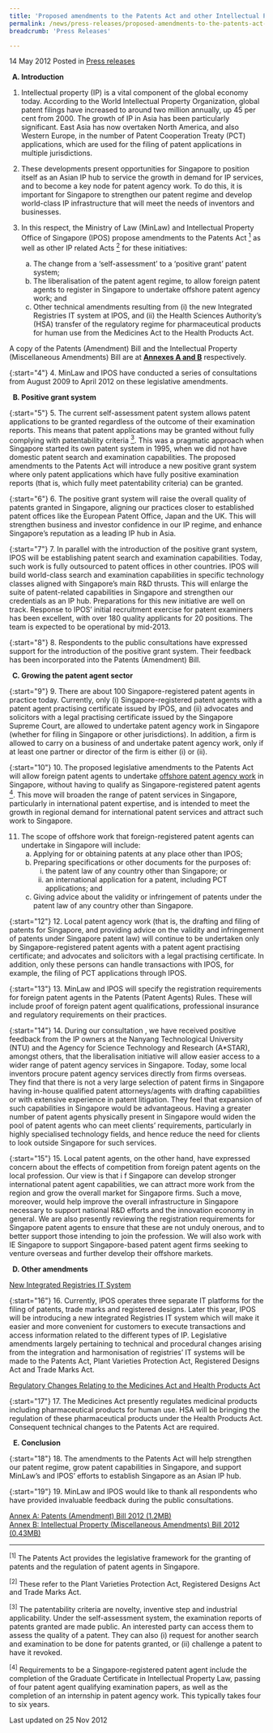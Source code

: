 ```yaml
---
title: 'Proposed amendments to the Patents Act and other Intellectual Property related Acts'
permalink: /news/press-releases/proposed-amendments-to-the-patents-act-and-other-intellectual-property-related-acts
breadcrumb: 'Press Releases'

---
```



14 May 2012 Posted in [Press releases](/news/press-releases)


<ol style="list-style-type: upper-alpha; font-weight: bold;">
<li>Introduction</li>
</ol>

1. Intellectual property (IP) is a vital component of the global economy today. According to the World Intellectual Property Organization, global patent filings have increased to around two million annually, up 45 per cent from 2000.  The growth of IP in Asia has been particularly significant. East Asia has now overtaken North America, and also Western Europe, in the number of Patent Cooperation Treaty (PCT) applications, which are used for the filing of patent applications in multiple jurisdictions. 

2. These developments present opportunities for Singapore to position itself as an Asian IP hub to service the growth in demand for IP services, and to become a key node for patent agency work. To do this, it is important for Singapore to strengthen our patent regime and develop world-class IP infrastructure that will meet the needs of inventors and businesses.


<ol start="3">
<li> In this respect, the Ministry of Law (MinLaw) and Intellectual Property Office of Singapore (IPOS) propose amendments to the Patents Act <a href="#fn1"><sup>1</sup></a> as well as other IP related Acts <a href="#fn2"><sup>2</sup></a> for these initiatives:</li>

<ol style="list-style-type: lower-alpha;">


<li>The change from a ‘self-assessment’ to a ‘positive grant’ patent system;</li>

<li>The liberalisation of the patent agent regime, to allow foreign patent agents to register in Singapore to undertake offshore patent agency work; and </li>

<li>Other technical amendments resulting from (i) the new Integrated Registries IT system at IPOS, and (ii) the Health Sciences Authority’s (HSA) transfer of the regulatory regime for pharmaceutical products for human use from the Medicines Act to the Health Products Act. </li>

</ol>

</ol>

A copy of the Patents (Amendment) Bill and the Intellectual Property (Miscellaneous Amendments) Bill are at **<u>Annexes A and B</u>** respectively.

{:start="4"}
4. MinLaw and IPOS have conducted a series of consultations from August 2009 to April 2012 on these legislative amendments.

<ol start="2" style="list-style-type: upper-alpha; font-weight: bold;">
<li>Positive grant system</li>
</ol>

{:start="5"}
5. The current self-assessment patent system allows patent applications to be granted regardless of the outcome of their examination reports. This means that patent applications may be granted without fully complying with patentability criteria <a href="#fn3"><sup>3</sup></a>. This was a pragmatic approach when Singapore started its own patent system in 1995, when we did not have domestic patent search and examination capabilities. The proposed amendments to the Patents Act will introduce a new positive grant system where only patent applications which have fully positive examination reports (that is, which fully meet patentability criteria) can be granted.

{:start="6"}
6. The positive grant system will raise the overall quality of patents granted in Singapore, aligning our practices closer to established patent offices like the European Patent Office, Japan and the UK.  This will strengthen business and investor confidence in our IP regime, and enhance Singapore’s reputation as a leading IP hub in Asia. 

{:start="7"}
7. In parallel with the introduction of the positive grant system, IPOS will be establishing patent search and examination capabilities.  Today, such work is fully outsourced to patent offices in other countries. IPOS will build world-class search and examination capabilities in specific technology classes aligned with Singapore’s main R&D thrusts.  This will enlarge the suite of patent-related capabilities in Singapore and strengthen our credentials as an IP hub. Preparations for this new initiative are well on track. Response to IPOS’ initial recruitment exercise for patent examiners has been excellent, with over 180 quality applicants for 20 positions. The team is expected to be operational by mid-2013.

{:start="8"}
8. Respondents to the public consultations have expressed support for the introduction of the positive grant system. Their feedback has been incorporated into the Patents (Amendment) Bill. 

<ol start="3" style="list-style-type: upper-alpha; font-weight: bold;">
<li>Growing the patent agent sector</li>
</ol>


{:start="9"}
9. There are about 100 Singapore-registered patent agents in practice today. Currently, only (i) Singapore-registered patent agents with a patent agent practising certificate issued by IPOS, and (ii) advocates and solicitors with a legal practising certificate issued by the Singapore Supreme Court, are allowed to undertake patent agency work in Singapore (whether for filing in Singapore or other jurisdictions).  In addition, a firm is allowed to carry on a business of and undertake patent agency work, only if at least one partner or director of the firm is either (i) or (ii). 

{:start="10"}
10. The proposed legislative amendments to the Patents Act will allow foreign patent agents to undertake <u>offshore patent agency work</u> in Singapore, without having to qualify as Singapore-registered patent agents <a href="#fn4"><sup>4</sup></a>.  This move will broaden the range of patent services in Singapore, particularly in international patent expertise, and is intended to meet the growth in regional demand for international patent services and attract such work to Singapore.


<ol start="11">
<li>The scope of offshore work that foreign-registered patent agents can undertake in Singapore will include:

<ol style="list-style-type: lower-alpha">
<li>Applying for or obtaining patents at any place other than IPOS;</li>
<li>
Preparing specifications or other documents for the purposes of:
<ol style="list-style-type: lower-roman">
<li>the patent law of any country other than Singapore; or</li>
<li>an international application for a patent, including PCT applications; and</li>
</ol>


</li>
<li>Giving advice about the validity or infringement of patents under the patent law of any country other than Singapore.</li>
</ol>

</li>
</ol>


{:start="12"}
12. Local patent agency work (that is, the drafting and filing of patents for Singapore, and providing advice on the validity and infringement of patents under Singapore patent law) will continue to be undertaken only by Singapore-registered patent agents with a patent agent practising certificate; and advocates and solicitors with a legal practising certificate. In addition, only these persons can handle transactions with IPOS, for example, the filing of PCT applications through IPOS. 

{:start="13"}
13. MinLaw and IPOS will specify the registration requirements for foreign patent agents in the Patents (Patent Agents) Rules. These will include proof of foreign patent agent qualifications, professional insurance and regulatory requirements on their practices.

{:start="14"}
14. During our consultation , we have received positive feedback from the IP owners at the Nanyang Technological University (NTU) and the Agency for Science Technology and Research (A*STAR), amongst others, that the liberalisation initiative will allow easier access to a wider range of patent agency services in Singapore. Today, some local inventors procure patent agency services directly from firms overseas. They find that there is not a very large selection of patent firms in Singapore having in-house qualified patent attorneys/agents with drafting capabilities or with extensive experience in patent litigation.  They feel that expansion of such capabilities in Singapore would be advantageous. Having a greater number of patent agents physically present in Singapore would widen the pool of patent agents who can meet clients’ requirements, particularly in highly specialised technology fields, and hence reduce the need for clients to look outside Singapore for such services. 


{:start="15"}
15. Local patent agents, on the other hand, have expressed concern about the effects of competition from foreign patent agents on the local profession. Our view is that i f Singapore can develop stronger international patent agent capabilities, we can attract more work from the region and grow the overall market for Singapore firms. Such a move, moreover, would help improve the overall infrastructure in Singapore necessary to support national R&D efforts and the innovation economy in general.  We are also presently reviewing the registration requirements for Singapore patent agents to ensure that these are not unduly onerous, and to better support those intending to join the profession. We will also work with IE Singapore to support Singapore-based patent agent firms seeking to venture overseas and further develop their offshore markets.

<ol start="4" style="list-style-type: upper-alpha; font-weight: bold;">
<li>Other amendments</li>
</ol>


<u>New Integrated Registries IT System</u>


{:start="16"}
16. Currently, IPOS operates three separate IT platforms for the filing of patents, trade marks and registered designs.  Later this year, IPOS will be introducing a new integrated Registries IT system which will make it easier and more convenient for customers to execute transactions and access information related to the different types of IP.  Legislative amendments largely pertaining to technical and procedural changes arising from the integration and harmonisation of registries’ IT systems will be made to the Patents Act, Plant Varieties Protection Act, Registered Designs Act and Trade Marks Act.


<u>Regulatory Changes Relating to the Medicines Act and Health Products Act</u>


{:start="17"}
17. The Medicines Act presently regulates medicinal products including pharmaceutical products for human use. HSA will be bringing the regulation of these pharmaceutical products under the Health Products Act. Consequent technical changes to the Patents Act are required.

<ol start="5" style="list-style-type: upper-alpha; font-weight: bold;">
<li>Conclusion</li>
</ol>


{:start="18"}
18. The amendments to the Patents Act will help strengthen our patent regime, grow patent capabilities in Singapore, and support MinLaw’s and IPOS’ efforts to establish Singapore as an Asian IP hub.  

{:start="19"}
19. MinLaw and IPOS would like to thank all respondents who have provided invaluable feedback during the public consultations.

[Annex A: Patents (Amendment) Bill 2012 (1.2MB)](/files/news/press-releases/2012/05/linkclickaa84.pdf)  
[Annex B: Intellectual Property (Miscellaneous Amendments) Bill 2012 (0.43MB)](/files/news/press-releases/2012/05/linkclick716e.pdf) 

---

<p id="fn1"><sup>[1]</sup> The Patents Act provides the legislative framework for the granting of patents and the regulation of patent agents in Singapore.</p>

<p id="fn2"><sup>[2]</sup> These refer to the Plant Varieties Protection Act, Registered Designs Act and Trade Marks Act.</p>

<p id="fn3"><sup>[3]</sup> The patentability criteria are novelty, inventive step and industrial applicability. Under the self-assessment system, the examination reports of patents granted are made public. An interested party can access them to assess the quality of a patent. They can also (i) request for another search and examination to be done for patents granted, or (ii) challenge a patent to have it revoked.</p>

<p id="fn4"><sup>[4]</sup>  Requirements to be a Singapore-registered patent agent include the completion of the Graduate Certificate in Intellectual Property Law, passing of four patent agent qualifying examination papers, as well as the completion of an internship in patent agency work. This typically takes four to six years.</p>


<p class="right-side-updated">Last updated on 25 Nov 2012</p>





